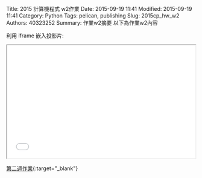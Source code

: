 Title: 2015 計算機程式 w2作業
Date: 2015-09-19 11:41
Modified: 2015-09-19 11:41
Category: Python
Tags: pelican, publishing
Slug: 2015cp_hw_w2
Authors: 40323252
Summary: 作業w2摘要
以下為作業w2內容

利用 iframe 嵌入投影片:

<iframe src="40323252_cp_w2.html" width="500" height="300"></iframe>

[第二週作業](40323252_cp_w2.html){:target="_blank"}


